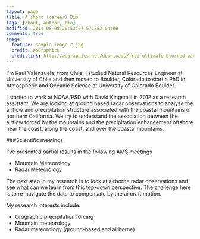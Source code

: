 ```yaml
---
layout: page
title: A short (career) Bio
tags: [about, author, bio]
modified: 2014-08-08T20:53:07.573882-04:00
comments: true
image:
  feature: sample-image-2.jpg
  credit: WeGraphics
  creditlink: http://wegraphics.net/downloads/free-ultimate-blurred-background-pack/
---
```


I'm Raul Valenzuela, from Chile. I studied Natural Resources Engineer at University of Chile and then
moved to Boulder, Colorado to start a PhD in Atmospheric and Oceanic Science at University of Colorado Boulder.

I started to work at NOAA/PSD with David Kingsmill in 2012 as a research assistant. We are looking at ground based radar observations to analyze the airflow and precipitation structure associated with the coastal mountains of northern California. We try to understand the association between the airflow forced by the mountains and the precipitation enhancement offshore near the coast, along the coast, and over the coastal mountains.

###Scientific meetings

I've presented partial results in the following AMS meetings


* Mountain Meteorology 
* Radar Meteorology


The next step in my research is to look at airborne radar observations and see what can we learn from this top-down perspective. The challenge here is to re-navigate the data to compensate by the aircraft motion.
 

My research interests include:

* Orographic precipitation forcing
* Mountain meteorology 
* Radar meteorology (ground-based and airborne)


